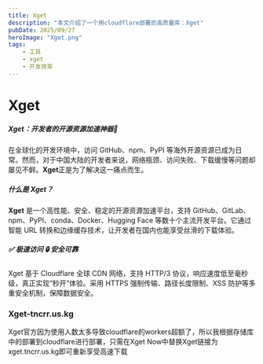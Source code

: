 ```yaml
---
title: Xget
description: "本文介绍了一个用cloudflare部署的高质量库：Xget"
pubDate: 2025/09/27
heroImage: "Xget.png"
tags:
    - 工具
    - xget
    - 开发效率
---
```

# Xget
##### Xget：开发者的开源资源加速神器🚀

在全球化的开发环境中，访问 GitHub、npm、PyPI 等海外开源资源已成为日常。然而，对于中国大陆的开发者来说，网络瓶颈、访问失败、下载缓慢等问题却屡见不鲜。**Xget**正是为了解决这一痛点而生。

##### 什么是 Xget？

**Xget** 是一个高性能、安全、稳定的开源资源加速平台，支持 GitHub、GitLab、npm、PyPI、conda、Docker、Hugging Face 等数十个主流开发平台。它通过智能 URL 转换和边缘缓存技术，让开发者在国内也能享受丝滑的下载体验。

##### ✅ 极速访问 🔒 安全可靠
Xget 基于 Cloudflare 全球 CDN 网络，支持 HTTP/3 协议，响应速度低至毫秒级，真正实现“秒开”体验。采用 HTTPS 强制传输、路径长度限制、XSS 防护等多重安全机制，保障数据安全。

### Xget-tncrr.us.kg
Xget官方因为使用人数太多导致cloudflare的workers超额了，所以我根据存储库中的部署到cloudflare进行部署，只需在Xget Now中替换Xget链接为xget.tncrr.us.kg即可重新享受高速下载